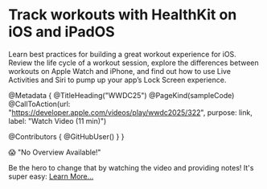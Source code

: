 # Track workouts with HealthKit on iOS and iPadOS

Learn best practices for building a great workout experience for iOS. Review the life cycle of a workout session, explore the differences between workouts on Apple Watch and iPhone, and find out how to use Live Activities and Siri to pump up your app’s Lock Screen experience.

@Metadata {
   @TitleHeading("WWDC25")
   @PageKind(sampleCode)
   @CallToAction(url: "https://developer.apple.com/videos/play/wwdc2025/322", purpose: link, label: "Watch Video (11 min)")

   @Contributors {
      @GitHubUser(<replace this with your GitHub handle>)
   }
}

😱 "No Overview Available!"

Be the hero to change that by watching the video and providing notes! It's super easy:
 [Learn More…](https://wwdcnotes.com/documentation/wwdcnotes/contributing)
